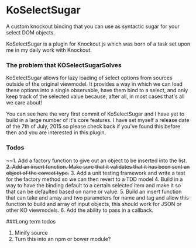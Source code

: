 # KoSelectSugar
A custom knockout binding that you can use as syntactic sugar for your select DOM objects.

KoSelectSugar is a plugin for Knockout.js which was born of a task set upon me in my daily work with Knockout.

### The problem that KOSelectSugarSolves

KoSelectSugar allows for lazy loading of select options from sources outside of the original viewmodel. It provides a way in which we can load these options into a single observable, have them bind to a select, and only keep track of the selected value because, after all, in most cases that's all we care about!

You can see here the very first commit of KoSelectSugar and I have yet to build in a large number of it's core features. I have set myself a release date of the 7th of July, 2015 so please check back if you've found this before then and you are interested in this plugin.

### Todos

~~1. Add a factory function to give out an object to be inserted into the list.
~~2. Add an insert function. Make sure that it validates that it has been sent an object of the correct type.~~
3. Add a unit testing framework and write a test for the factory method so we can then revert to a TDD model
4. Build in a way to have the binding default to a certain selected item and make it so that can be defaulted based on name or value.
5. Build an insert function that can take and array and two parameters for name and tag and allow this function to build and array of input objects, this should work for JSON or other KO viewmodels.
6. Add the ability to pass in a callback.

###Long term todos

1. Minify source
2. Turn this into an npm or bower module?
